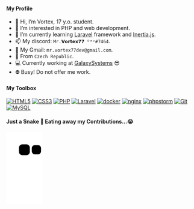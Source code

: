 #### My Profile

- 👋 Hi, I’m Vortex, 17 y.o. student.
- 👀 I’m interested in PHP and web development.
- 🌱 I’m currently learning <a href="https://laravel.com">Laravel<a> framework and <a href="https://inertiajs.com">Inertia.js<a>.
- 📫 My discord: `Mr.𝗩𝗼𝗿𝘁𝗲𝘅𝟳𝟳 ᴰᵉᵛ#7464`.
- 💌 My Gmail: `mr.vortex77dev@gmail.com`.
- 🏡 From `Czech Republic`.
- 💻 Currently working at <a href="https://github.com/GalaxySystems-Private">GalaxySystems<a> 😎
- ⛔ Busy! Do not offer me work.

#### My Toolbox

<a href="https://www.w3.org/TR/html5/" title="HTML5"><img src="https://github.com/get-icon/geticon/raw/master/icons/html-5.svg" alt="HTML5" width="35px" height="35px"></a>
<a href="https://www.w3.org/TR/CSS/" title="CSS3"><img src="https://github.com/get-icon/geticon/raw/master/icons/css-3.svg" alt="CSS3" width="35px" height="35px"></a>
<a href="https://php.net/" title="PHP"><img src="https://github.com/get-icon/geticon/raw/master/icons/php.svg" alt="PHP" width="35px" height="35px"></a>
<a href="https://laravel.com/" title="Laravel"><img src="https://github.com/get-icon/geticon/raw/master/icons/laravel.svg" alt="Laravel" width="35px" height="35px"></a>
<a href="https://www.docker.com/" title="docker"><img src="https://github.com/get-icon/geticon/raw/master/icons/docker-icon.svg" alt="docker" width="35px" height="35px"></a>
<a href="https://nginx.org/en/" title="nginx"><img src="https://raw.githubusercontent.com/Netoun/stack-icons/master/logos/nginx.svg" alt="nginx" width="35px" height="35px"></a>
<a href="https://www.jetbrains.com/phpstorm/promo/" title="phpstorm"><img src="https://raw.githubusercontent.com/Netoun/stack-icons/master/logos/phpstorm.svg" alt="phpstorm" width="35px" height="35px"></a>
<a href="https://git-scm.com/" title="Git"><img src="https://github.com/get-icon/geticon/raw/master/icons/git-icon.svg" alt="Git" width="35px" height="35px"></a>
<a href="https://dev.mysql.com/" title="MySQL"><img src="https://github.com/get-icon/geticon/raw/master/icons/mysql.svg" alt="MySQL" width="35px" height="35px"></a>

#### Just a Snake 🐍 Eating away my Contributions...😭

![snake gif](https://raw.githubusercontent.com/avinash-218/avinash-218/output/github-contribution-grid-snake.svg)
